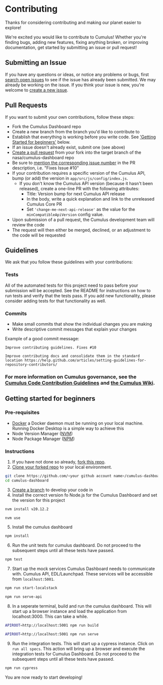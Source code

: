 # Contributing

Thanks for considering contributing and making our planet easier to explore!

We're excited you would like to contribute to Cumulus! Whether you're finding bugs, adding new features, fixing anything broken, or improving documentation, get started by submitting an issue or pull request!

## Submitting an Issue

If you have any questions or ideas, or notice any problems or bugs, first [search open issues](https://github.com/nasa/cumulus-dashboard/issues) to see if the issue has already been submitted. We may already be working on the issue. If you think your issue is new, you're welcome to [create a new issue](https://github.com/nasa/cumulus-dashboard/issues/new).

## Pull Requests

If you want to submit your own contributions, follow these steps:

* Fork the Cumulus Dashboard repo
* Create a new branch from the branch you'd like to contribute to
* Establish that everything is working before you write code. See ['Getting Started for beginners'](#getting-started-for-beginners) below.
* If an issue doesn't already exist, submit one (see above)
* [Create a pull request](https://help.github.com/articles/creating-a-pull-request/) from your fork into the target branch of the nasa/cumulus-dashboard repo
* Be sure to [mention the corresponding issue number](https://help.github.com/articles/closing-issues-using-keywords/) in the PR description, i.e. "Fixes Issue #10"
* If your contribution requires a specific version of the Cumulus API, bump (or add) the version in `app/src/js/config/index.js`.
  * If you don't know the Cumulus API version (because it hasn't been released), create a one-line PR with the following attributes:
    * Title: Version bump for next Cumulus API release
    * In the body, write a quick explanation and link to the unreleased Cumulus Core PR
    * Set `'change-me-next-api-release'` as the value for the `minCompatibleApiVersion` config value.
* Upon submission of a pull request, the Cumulus development team will review the code
* The request will then either be merged, declined, or an adjustment to the code will be requested

## Guidelines

We ask that you follow these guidelines with your contributions:

### Tests

All of the automated tests for this project need to pass before your submission will be accepted. See the README for instructions on how to run tests and verify that the tests pass. If you add new functionality, please consider adding tests for that functionality as well.

### Commits

* Make small commits that show the individual changes you are making
* Write descriptive commit messages that explain your changes

Example of a good commit message:

```
Improve contributing guidelines. Fixes #10

Improve contributing docs and consolidate them in the standard location https://help.github.com/articles/setting-guidelines-for-repository-contributors/
```

### For more information on Cumulus governance, see the [Cumulus Code Contribution Guidelines](https://docs.google.com/document/d/14J_DS6nyQ32BpeVjdR-YKfzHAzFB299tKghPGshXUTU/edit) and [the Cumulus Wiki](https://wiki.earthdata.nasa.gov/display/CUMULUS/Cumulus).

## Getting started for beginners 

### Pre-requisites
- [Docker](https://www.docker.com/) a Docker daemon must be running on your local machine. Running Docker Desktop is a simple way to achieve this
- Node Version Manager ([NVM](https://github.com/nvm-sh/nvm?tab=readme-ov-file#installing-and-updating))
- Node Package Manager ([NPM](https://github.com/npm/cli))

### Instructions
1. If you have not done so already, [fork this repo](https://docs.github.com/en/pull-requests/collaborating-with-pull-requests/working-with-forks/fork-a-repo). 
2. [Clone your forked repo](https://docs.github.com/en/repositories/creating-and-managing-repositories/cloning-a-repository) to your local environment.
```bash
git clone https://github.com/<your github account name>/cumulus-dashboard.git
cd cumulus-dashboard
```
3. [Create a branch](https://git-scm.com/book/en/v2/Git-Branching-Basic-Branching-and-Merging) to develop your code in
4. Install the correct version fo Node.js for the Cumulus Dashboard and set the version for this project
```bash
nvm install v20.12.2
```
```bash
nvm use
```
5. Install the cumulus dashboard
```bash
npm install
```
6. Run the unit tests for cumulus dashboard. Do not proceed to the subsequent steps until all these tests have passed.
```bash
npm test
```
7. Start up the mock services Cumulus Dashboard needs to communicate with. Cumulus API, EDL/Launchpad. These services will be accessible from `localhost:5001`.
```bash
npm run start-localstack
```
```bash
npm run serve-api
```
8. In a seperate terminal, build and run the cumulus dashboard. This will start up a browser instance and load the application from localhost:3000. This can take a while.
```bash
APIROOT=http://localhost:5001 npm run build
```
```bash
APIROOT=http://localhost:5001 npm run serve
```
9. Run the integration tests. This will start up a cypress instance. Click on `run all specs`. This action will bring up a browser and execute the integration tests for Cumulus Dashboard. Do not proceed to the subsequent steps until all these tests have passed.
```bash
npm run cypress
```
You are now ready to start developing!